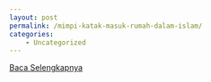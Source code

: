 ```yaml
---
layout: post
permalink: /mimpi-katak-masuk-rumah-dalam-islam/
categories:
    - Uncategorized
---
```


[Baca Selengkapnya](/03)